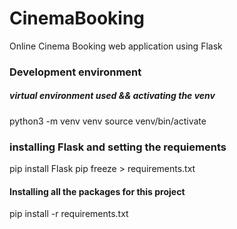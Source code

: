 # CinemaBooking
Online Cinema Booking web application using Flask

### Development environment
##### virtual environment used && activating the venv
python3 -m venv venv
source venv/bin/activate

### installing Flask and setting the requiements
pip install Flask
pip freeze > requirements.txt

#### Installing all the packages for this project
pip install -r requirements.txt
